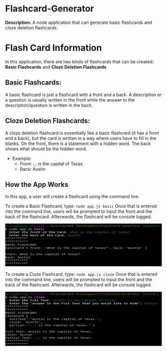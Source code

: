 # Flashcard-Generator
**Description:** A node application that can generate basic flashcards and cloze deletion flashcards.

# Flash Card Information
In this application, there are two kinds of flashcards that can be created: **Basic Flashcards** and **Cloze Deletion Flashcards**

## Basic Flashcards:
A basic flashcard is just a flashcard with a front and a back. A description or a question is usually written in the front while the answer to the description/question is written in the back.

## Cloze Deletion Flashcards:
A cloze deletion flashcard is essentially like a basic flashcard (it has a front and a back), but the card is written in a way where users have to fill in the blanks. On the front, there is a statement with a hidden word. The back shows what should be the hidden word.
  * Example:
     * Front: ... is the capital of Texas.
     * Back: Austin

## How the App Works
In this app, a user will create a flashcard using the command line.

To create a Basic Flashcard, type:
`node app.js basic`
Once that is entered into the command line, users will be prompted to input the front and the back of the flashcard. Afterwards, the flashcard will be console logged.

![Basic Flashcard](./images/basic.png)

To create a Cloze Flashcard, type:
`node app.js cloze`
Once that is entered into the command line, users will be prompted to input the front and the back of the flashcard. Afterwards, the flashcard will be console logged.

![Cloze Flashcard](./images/cloze.png)
